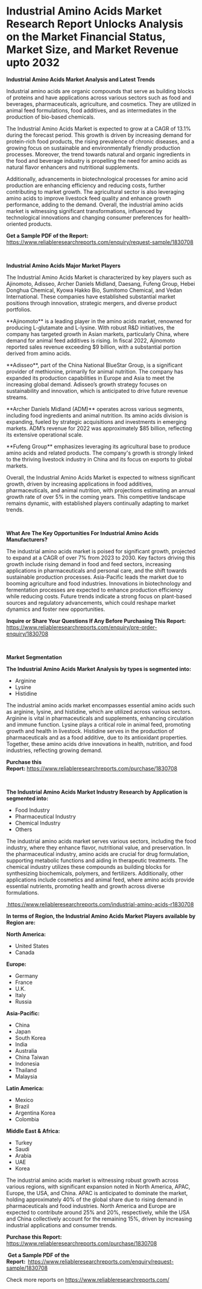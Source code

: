 <p><h1>Industrial Amino Acids Market Research Report Unlocks Analysis on the Market Financial Status, Market Size, and Market Revenue upto 2032</h1></p><p><strong>Industrial Amino Acids Market Analysis and Latest Trends</strong></p>
<p><p>Industrial amino acids are organic compounds that serve as building blocks of proteins and have applications across various sectors such as food and beverages, pharmaceuticals, agriculture, and cosmetics. They are utilized in animal feed formulations, food additives, and as intermediates in the production of bio-based chemicals. </p><p>The Industrial Amino Acids Market is expected to grow at a CAGR of 13.1% during the forecast period. This growth is driven by increasing demand for protein-rich food products, the rising prevalence of chronic diseases, and a growing focus on sustainable and environmentally friendly production processes. Moreover, the trend towards natural and organic ingredients in the food and beverage industry is propelling the need for amino acids as natural flavor enhancers and nutritional supplements.</p><p>Additionally, advancements in biotechnological processes for amino acid production are enhancing efficiency and reducing costs, further contributing to market growth. The agricultural sector is also leveraging amino acids to improve livestock feed quality and enhance growth performance, adding to the demand. Overall, the industrial amino acids market is witnessing significant transformations, influenced by technological innovations and changing consumer preferences for health-oriented products.</p></p>
<p><strong>Get a Sample PDF of the Report:&nbsp;</strong> <a href="https://www.reliableresearchreports.com/enquiry/request-sample/1830708?utm_campaign=3253&utm_medium=2&utm_source=Github&utm_content=ia&utm_term=03042025&utm_id=industrial-amino-acids">https://www.reliableresearchreports.com/enquiry/request-sample/1830708</a></p>
<p>&nbsp;</p>
<p><strong>Industrial Amino Acids Major Market Players</strong></p>
<p><p>The Industrial Amino Acids Market is characterized by key players such as Ajinomoto, Adisseo, Archer Daniels Midland, Daesang, Fufeng Group, Hebei Donghua Chemical, Kyowa Hakko Bio, Sumitomo Chemical, and Vedan International. These companies have established substantial market positions through innovation, strategic mergers, and diverse product portfolios.</p><p>**Ajinomoto** is a leading player in the amino acids market, renowned for producing L-glutamate and L-lysine. With robust R&D initiatives, the company has targeted growth in Asian markets, particularly China, where demand for animal feed additives is rising. In fiscal 2022, Ajinomoto reported sales revenue exceeding $9 billion, with a substantial portion derived from amino acids.</p><p>**Adisseo**, part of the China National BlueStar Group, is a significant provider of methionine, primarily for animal nutrition. The company has expanded its production capabilities in Europe and Asia to meet the increasing global demand. Adisseo’s growth strategy focuses on sustainability and innovation, which is anticipated to drive future revenue streams.</p><p>**Archer Daniels Midland (ADM)** operates across various segments, including food ingredients and animal nutrition. Its amino acids division is expanding, fueled by strategic acquisitions and investments in emerging markets. ADM’s revenue for 2022 was approximately $85 billion, reflecting its extensive operational scale.</p><p>**Fufeng Group** emphasizes leveraging its agricultural base to produce amino acids and related products. The company's growth is strongly linked to the thriving livestock industry in China and its focus on exports to global markets.</p><p>Overall, the Industrial Amino Acids Market is expected to witness significant growth, driven by increasing applications in food additives, pharmaceuticals, and animal nutrition, with projections estimating an annual growth rate of over 5% in the coming years. This competitive landscape remains dynamic, with established players continually adapting to market trends.</p></p>
<p>&nbsp;</p>
<p><strong>What Are The Key Opportunities For Industrial Amino Acids Manufacturers?</strong></p>
<p><p>The industrial amino acids market is poised for significant growth, projected to expand at a CAGR of over 7% from 2023 to 2030. Key factors driving this growth include rising demand in food and feed sectors, increasing applications in pharmaceuticals and personal care, and the shift towards sustainable production processes. Asia-Pacific leads the market due to booming agriculture and food industries. Innovations in biotechnology and fermentation processes are expected to enhance production efficiency while reducing costs. Future trends indicate a strong focus on plant-based sources and regulatory advancements, which could reshape market dynamics and foster new opportunities.</p></p>
<p><strong>Inquire or Share Your Questions If Any Before Purchasing This Report:</strong> <a href="https://www.reliableresearchreports.com/enquiry/pre-order-enquiry/1830708?utm_campaign=3253&utm_medium=2&utm_source=Github&utm_content=ia&utm_term=03042025&utm_id=industrial-amino-acids">https://www.reliableresearchreports.com/enquiry/pre-order-enquiry/1830708</a></p>
<p>&nbsp;</p>
<p><strong>Market Segmentation</strong></p>
<p><strong>The Industrial Amino Acids Market Analysis by types is segmented into:</strong></p>
<p><ul><li>Arginine</li><li>Lysine</li><li>Histidine</li></ul></p>
<p><p>The industrial amino acids market encompasses essential amino acids such as arginine, lysine, and histidine, which are utilized across various sectors. Arginine is vital in pharmaceuticals and supplements, enhancing circulation and immune function. Lysine plays a critical role in animal feed, promoting growth and health in livestock. Histidine serves in the production of pharmaceuticals and as a food additive, due to its antioxidant properties. Together, these amino acids drive innovations in health, nutrition, and food industries, reflecting growing demand.</p></p>
<p><strong>Purchase this Report:&nbsp;</strong><a href="https://www.reliableresearchreports.com/purchase/1830708?utm_campaign=3253&utm_medium=2&utm_source=Github&utm_content=ia&utm_term=03042025&utm_id=industrial-amino-acids">https://www.reliableresearchreports.com/purchase/1830708</a></p>
<p>&nbsp;</p>
<p><strong>The Industrial Amino Acids Market Industry Research by Application is segmented into:</strong></p>
<p><ul><li>Food Industry</li><li>Pharmaceutical Industry</li><li>Chemical Industry</li><li>Others</li></ul></p>
<p><p>The industrial amino acids market serves various sectors, including the food industry, where they enhance flavor, nutritional value, and preservation. In the pharmaceutical industry, amino acids are crucial for drug formulation, supporting metabolic functions and aiding in therapeutic treatments. The chemical industry utilizes these compounds as building blocks for synthesizing biochemicals, polymers, and fertilizers. Additionally, other applications include cosmetics and animal feed, where amino acids provide essential nutrients, promoting health and growth across diverse formulations.</p></p>
<p><a href="https://www.reliableresearchreports.com/industrial-amino-acids-r1830708?utm_campaign=3253&utm_medium=2&utm_source=Github&utm_content=ia&utm_term=03042025&utm_id=industrial-amino-acids">&nbsp;https://www.reliableresearchreports.com/industrial-amino-acids-r1830708</a></p>
<p><strong>In terms of Region, the Industrial Amino Acids Market Players available by Region are:</strong></p>
<p>
    <p> <strong> North America: </strong>
        <ul>
            <li>United States</li>
            <li>Canada</li>
        </ul>
        </p> 
    <p> <strong> Europe: </strong>
        <ul>
            <li>Germany</li>
            <li>France</li>
            <li>U.K.</li>
            <li>Italy</li>
            <li>Russia</li>
        </ul>
        </p> 
    <p> <strong> Asia-Pacific: </strong>
        <ul>
            <li>China</li>
            <li>Japan</li>
            <li>South Korea</li>
            <li>India</li>
            <li>Australia</li>
            <li>China Taiwan</li>
            <li>Indonesia</li>
            <li>Thailand</li>
            <li>Malaysia</li>
        </ul>
        </p> 
    <p> <strong> Latin America: </strong>
        <ul>
            <li>Mexico</li>
            <li>Brazil</li>
            <li>Argentina Korea</li>
            <li>Colombia</li>
        </ul>
        </p> 
    <p> <strong> Middle East & Africa: </strong>
        <ul>
            <li>Turkey</li>
            <li>Saudi</li>
            <li>Arabia</li>
            <li>UAE</li>
            <li>Korea</li>
        </ul>
    </p>
    </p>
<p><p>The industrial amino acids market is witnessing robust growth across various regions, with significant expansion noted in North America, APAC, Europe, the USA, and China. APAC is anticipated to dominate the market, holding approximately 40% of the global share due to rising demand in pharmaceuticals and food industries. North America and Europe are expected to contribute around 25% and 20%, respectively, while the USA and China collectively account for the remaining 15%, driven by increasing industrial applications and consumer trends.</p></p>
<p><strong>Purchase this Report: </strong><a href="https://www.reliableresearchreports.com/purchase/1830708?utm_campaign=3253&utm_medium=2&utm_source=Github&utm_content=ia&utm_term=03042025&utm_id=industrial-amino-acids">https://www.reliableresearchreports.com/purchase/1830708</a></p>
<p>&nbsp;<strong>Get a Sample PDF of the Report:&nbsp;&nbsp;</strong><a href="https://www.reliableresearchreports.com/enquiry/request-sample/1830708?utm_campaign=3253&utm_medium=2&utm_source=Github&utm_content=ia&utm_term=03042025&utm_id=industrial-amino-acids">https://www.reliableresearchreports.com/enquiry/request-sample/1830708</a></p>
<p><strong></strong></p>
<p>Check more reports on <a href="https://www.reliableresearchreports.com/?utm_campaign=3253&utm_medium=2&utm_source=Github&utm_content=ia&utm_term=03042025&utm_id=industrial-amino-acids">https://www.reliableresearchreports.com/</a></p>